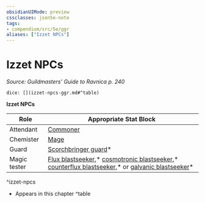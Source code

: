 ```yaml
---
obsidianUIMode: preview
cssclasses: json5e-note
tags:
- compendium/src/5e/ggr
aliases: ["Izzet NPCs"]
---
```

# Izzet NPCs
*Source: Guildmasters' Guide to Ravnica p. 240* 

`dice: [](izzet-npcs-ggr.md#^table)`

**Izzet NPCs**

| Role | Appropriate Stat Block |
|------|------------------------|
| Attendant | [Commoner](b_commoner.md) |
| Chemister | [Mage](b_mage.md) |
| Guard | [Scorchbringer guard](b_scorchbringer-guard-ggr.md)* |
| Magic tester | [Flux blastseeker](b_flux-blastseeker-ggr.md),* [cosmotronic blastseeker](b_cosmotronic-blastseeker-ggr.md),* [counterflux blastseeker](b_counterflux-blastseeker-ggr.md),* or [galvanic blastseeker](b_galvanic-blastseeker-ggr.md)* |
^izzet-npcs

* Appears in this chapter
^table
